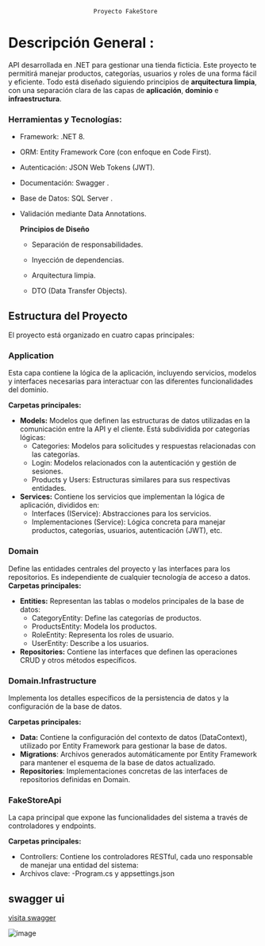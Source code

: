 							Proyecto FakeStore

# Descripción General :

API desarrollada en .NET para gestionar una tienda ficticia. Este proyecto te permitirá manejar productos, categorías, usuarios y roles de una forma fácil y eficiente. Todo está diseñado siguiendo principios de **arquitectura limpia**, con una separación clara de las capas de **aplicación**, **dominio** e **infraestructura**.

### __Herramientas y Tecnologías:__

- Framework: .NET 8.

- ORM: Entity Framework Core (con enfoque en Code First).

- Autenticación: JSON Web Tokens (JWT).

- Documentación: Swagger .

- Base de Datos: SQL Server .
  
- Validación mediante Data Annotations.
  
	**Principios de Diseño**

	- Separación de responsabilidades.

	- Inyección de dependencias.

	- Arquitectura limpia.

	- DTO (Data Transfer Objects).

## Estructura del Proyecto ##
El proyecto está organizado en cuatro capas principales:


 ### Application ###
 Esta capa contiene la lógica de la aplicación, incluyendo servicios, modelos y interfaces necesarias para interactuar con las diferentes funcionalidades del dominio.
 
**Carpetas principales:**
- **Models:** Modelos que definen las estructuras de datos utilizadas en la comunicación entre la API y el cliente. Está subdividida por categorías lógicas:
	- Categories: Modelos para solicitudes y respuestas relacionadas con las categorías.
	- Login: Modelos relacionados con la autenticación y gestión de sesiones.
	- Products y Users: Estructuras similares para sus respectivas entidades.
- **Services:** Contiene los servicios que implementan la lógica de aplicación, divididos en:
	- Interfaces (IService): Abstracciones para los servicios.
	- Implementaciones (Service): Lógica concreta para manejar productos, categorías, usuarios, autenticación (JWT), etc.

### Domain ###
Define las entidades centrales del proyecto y las interfaces para los repositorios. Es independiente de cualquier tecnología de acceso a datos.
**Carpetas principales:**
- **Entities:** Representan las tablas o modelos principales de la base de datos:
	- CategoryEntity: Define las categorías de productos.
	- ProductsEntity: Modela los productos.
	- RoleEntity: Representa los roles de usuario.
	- UserEntity: Describe a los usuarios.
- **Repositories:** Contiene las interfaces que definen las operaciones CRUD y otros métodos específicos.

### Domain.Infrastructure ###
Implementa los detalles específicos de la persistencia de datos y la configuración de la base de datos.

**Carpetas principales:**
- **Data:** Contiene la configuración del contexto de datos (DataContext), utilizado por Entity Framework para gestionar la base de datos.
- **Migrations**: Archivos generados automáticamente por Entity Framework para mantener el esquema de la base de datos actualizado.
- **Repositories**: Implementaciones concretas de las interfaces de repositorios definidas en Domain.

### FakeStoreApi ###
La capa principal que expone las funcionalidades del sistema a través de controladores y endpoints.

**Carpetas principales:**
- Controllers: Contiene los controladores RESTful, cada uno responsable de manejar una entidad del sistema:
- Archivos clave:
 -Program.cs y appsettings.json



## swagger ui ##

[visita swagger](https://fakestoreapi-f2eagtbeh3euasc6.canadacentral-01.azurewebsites.net)
 
![image](https://github.com/user-attachments/assets/5689aa79-c5b7-4a7b-82fa-95ee644065d8)
